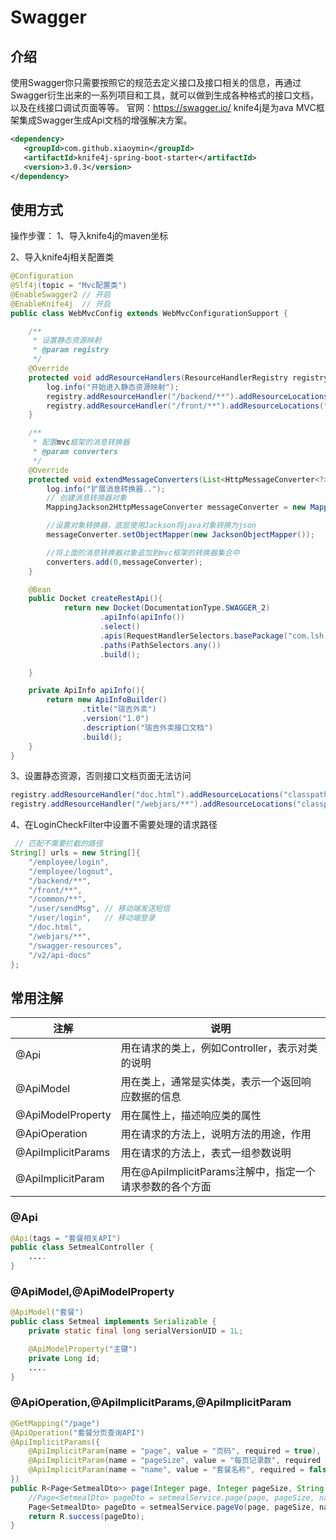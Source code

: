 # Swagger

## 介绍

使用Swagger你只需要按照它的规范去定义接口及接口相关的信息，再通过Swagger衍生出来的一系列项目和工具，就可以做到生成各种格式的接口文档，以及在线接口调试页面等等。
官网：https://swagger.io/
knife4j是为ava MVC框架集成Swagger生成Api文档的增强解决方案。

```xml
<dependency>
   <groupId>com.github.xiaoymin</groupId>
   <artifactId>knife4j-spring-boot-starter</artifactId>
   <version>3.0.3</version>
</dependency>
```

## 使用方式

操作步骤：
1、导入knife4j的maven坐标

2、导入knife4j相关配置类

```java
@Configuration
@Slf4j(topic = "Mvc配置类")
@EnableSwagger2 // 开启
@EnableKnife4j  // 开启
public class WebMvcConfig extends WebMvcConfigurationSupport {

    /**
     * 设置静态资源映射
     * @param registry
     */
    @Override
    protected void addResourceHandlers(ResourceHandlerRegistry registry) {
        log.info("开始进入静态资源映射");
        registry.addResourceHandler("/backend/**").addResourceLocations("classpath:/backend/");
        registry.addResourceHandler("/front/**").addResourceLocations("classpath:/front/");
    }

    /**
     * 配置mvc框架的消息转换器
     * @param converters
     */
    @Override
    protected void extendMessageConverters(List<HttpMessageConverter<?>> converters) {
        log.info("扩展消息转换器..");
        // 创建消息转换器对象
        MappingJackson2HttpMessageConverter messageConverter = new MappingJackson2HttpMessageConverter();

        //设置对象转换器，底层使用Jackson将java对象转换为json
        messageConverter.setObjectMapper(new JacksonObjectMapper());

        //将上面的消息转换器对象追加到mvc框架的转换器集合中
        converters.add(0,messageConverter);
    }

    @Bean
    public Docket createRestApi(){
            return new Docket(DocumentationType.SWAGGER_2)
                    .apiInfo(apiInfo())
                    .select()
                    .apis(RequestHandlerSelectors.basePackage("com.lsh.reggie.controller"))
                    .paths(PathSelectors.any())
                    .build();

    }

    private ApiInfo apiInfo(){
        return new ApiInfoBuilder()
                .title("瑞吉外卖")
                .version("1.0")
                .description("瑞吉外卖接口文档")
                .build();
    }
}

```



3、设置静态资源，否则接口文档页面无法访问

```java
registry.addResourceHandler("doc.html").addResourceLocations("classpath:/META-INF/resources/");
registry.addResourceHandler("/webjars/**").addResourceLocations("classpath:/META-INF/resources/webjars/")
```



4、在LoginCheckFilter中设置不需要处理的请求路径

```java
 // 匹配不需要拦截的路径
String[] urls = new String[]{
    "/employee/login",
    "/employee/logout",
    "/backend/**",
    "/front/**",
    "/common/**",
    "/user/sendMsg", // 移动端发送短信
    "/user/login",   // 移动端登录
    "/doc.html",
    "/webjars/**",
    "/swagger-resources",
    "/v2/api-docs"
};
```

## 常用注解

| 注解               | 说明                                                     |
| ------------------ | -------------------------------------------------------- |
| @Api               | 用在请求的类上，例如Controller，表示对类的说明           |
| @ApiModel          | 用在类上，通常是实体类，表示一个返回响应数据的信息       |
| @ApiModelProperty  | 用在属性上，描述响应类的属性                             |
| @ApiOperation      | 用在请求的方法上，说明方法的用途，作用                   |
| @ApiImplicitParams | 用在请求的方法上，表式一组参数说明                       |
| @ApiImplicitParam  | 用在@ApiImplicitParams注解中，指定一个请求参数的各个方面 |

### @Api

```java
@Api(tags = "套餐相关API")
public class SetmealController {
    ....
}
```

### @ApiModel,@ApiModelProperty

```java
@ApiModel("套餐")
public class Setmeal implements Serializable {
    private static final long serialVersionUID = 1L;

    @ApiModelProperty("主键")
    private Long id;
    ....
}
```

### @ApiOperation,@ApiImplicitParams,@ApiImplicitParam

```java
@GetMapping("/page")
@ApiOperation("套餐分页查询API")
@ApiImplicitParams({
    @ApiImplicitParam(name = "page", value = "页码", required = true),
    @ApiImplicitParam(name = "pageSize", value = "每页记录数", required = true),
    @ApiImplicitParam(name = "name", value = "套餐名称", required = false)
})
public R<Page<SetmealDto>> page(Integer page, Integer pageSize, String name) {
    //Page<SetmealDto> pageDto = setmealService.page(page, pageSize, name);
    Page<SetmealDto> pageDto = setmealService.pageVo(page, pageSize, name);
    return R.success(pageDto);
}
```

